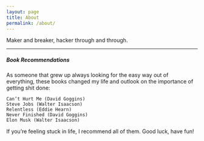 ```yaml
---
layout: page
title: About
permalink: /about/
---
```

Maker and breaker, hacker through and through.

---
##### Book Recommendations
As someone that grew up always looking for the easy way out of everything, these books changed my life and outlook on the importance of getting shit done:
```
Can’t Hurt Me (David Goggins)
Steve Jobs (Walter Isaacson)
Relentless (Eddie Hearn)
Never Finished (David Goggins)
Elon Musk (Walter Isaacson)
```
If you’re feeling stuck in life, I recommend all of them. Good luck, have fun!